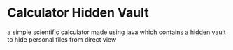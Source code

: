 # Calculator Hidden Vault
 a simple scientific calculator made using java which contains a hidden vault to hide personal files from direct view
